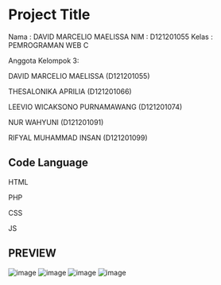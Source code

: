 # Project Title

Nama    : DAVID MARCELIO MAELISSA
NIM     : D121201055
Kelas   : PEMROGRAMAN WEB C

Anggota Kelompok 3:

DAVID MARCELIO MAELISSA         (D121201055)

THESALONIKA APRILIA             (D121201066)

LEEVIO WICAKSONO PURNAMAWANG    (D121201074)

NUR WAHYUNI                     (D121201091)

RIFYAL MUHAMMAD INSAN           (D121201099)

## Code Language

HTML

PHP

CSS

JS

## PREVIEW
![image](https://user-images.githubusercontent.com/112327587/208241927-2a33d693-80da-4e5c-a4a7-fc7bbcc2a84c.png)
![image](https://user-images.githubusercontent.com/112327587/208242001-15efcbe9-5994-4d53-9fd9-a6fe4c5688f8.png)
![image](https://user-images.githubusercontent.com/112327587/208242013-7a09a024-39be-4405-80fd-2464c0c14ee5.png)
![image](https://user-images.githubusercontent.com/112327587/208241979-d3e1d378-44f0-465f-976e-5343191d0792.png)
